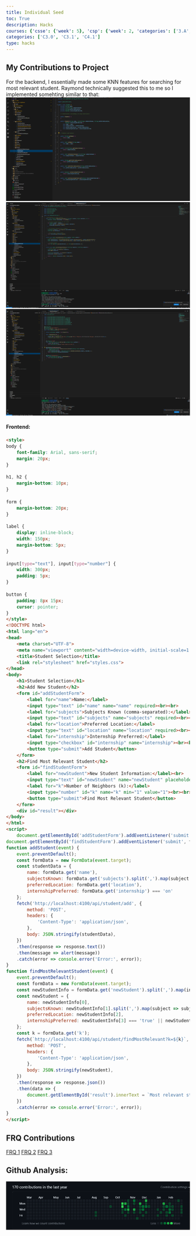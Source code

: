 ```yaml
---
title: Individual Seed
toc: True
description: Hacks
courses: {'csse': {'week': 5}, 'csp': {'week': 2, 'categories': ['3.A', '5.B']}, 'csa': {'week': 7}}
categories: ['C3.0', 'C3.1', 'C4.1']
type: hacks
---
```

## My Contributions to Project

For the backend, I essentially made some KNN features for searching for most relevant student. Raymond technically suggested this to me so I implemented somehting similar to that:
![alt text](../images/Backend1.png) 
![alt text](../images/Backend2.png) 
![alt text](../images/Backend3.png)

#### Frontend:
```html
<style>
body {
    font-family: Arial, sans-serif;
    margin: 20px;
}

h1, h2 {
    margin-bottom: 10px;
}

form {
    margin-bottom: 20px;
}

label {
    display: inline-block;
    width: 150px;
    margin-bottom: 5px;
}

input[type="text"], input[type="number"] {
    width: 300px;
    padding: 5px;
}

button {
    padding: 8px 15px;
    cursor: pointer;
}
</style>
<!DOCTYPE html>
<html lang="en">
<head>
    <meta charset="UTF-8">
    <meta name="viewport" content="width=device-width, initial-scale=1.0">
    <title>Student Selection</title>
    <link rel="stylesheet" href="styles.css">
</head>
<body>
    <h1>Student Selection</h1>
    <h2>Add New Student</h2>
    <form id="addStudentForm">
        <label for="name">Name:</label>
        <input type="text" id="name" name="name" required><br><br>
        <label for="subjects">Subjects Known (comma-separated):</label>
        <input type="text" id="subjects" name="subjects" required><br><br>
        <label for="location">Preferred Location:</label>
        <input type="text" id="location" name="location" required><br><br>
        <label for="internship">Internship Preferred:</label>
        <input type="checkbox" id="internship" name="internship"><br><br>
        <button type="submit">Add Student</button>
    </form>
    <h2>Find Most Relevant Student</h2>
    <form id="findStudentForm">
        <label for="newStudent">New Student Information:</label><br>
        <input type="text" id="newStudent" name="newStudent" placeholder="Enter name, subjects, location, internship preference"><br><br>
        <label for="k">Number of Neighbors (k):</label>
        <input type="number" id="k" name="k" min="1" value="1"><br><br>
        <button type="submit">Find Most Relevant Student</button>
    </form>
    <div id="result"></div>
</body>
</html>
<script>
    document.getElementById('addStudentForm').addEventListener('submit', addStudent);
document.getElementById('findStudentForm').addEventListener('submit', findMostRelevantStudent);
function addStudent(event) {
    event.preventDefault();
    const formData = new FormData(event.target);
    const studentData = {
        name: formData.get('name'),
        subjectsKnown: formData.get('subjects').split(',').map(subject => subject.trim()),
        preferredLocation: formData.get('location'),
        internshipPreferred: formData.get('internship') === 'on'
    };
    fetch('http://localhost:4100/api/student/add', {
        method: 'POST',
        headers: {
            'Content-Type': 'application/json',
        },
        body: JSON.stringify(studentData),
    })
    .then(response => response.text())
    .then(message => alert(message))
    .catch(error => console.error('Error:', error));
}
function findMostRelevantStudent(event) {
    event.preventDefault();
    const formData = new FormData(event.target);
    const newStudentInfo = formData.get('newStudent').split(',').map(info => info.trim());
    const newStudent = {
        name: newStudentInfo[0],
        subjectsKnown: newStudentInfo[1].split(',').map(subject => subject.trim()),
        preferredLocation: newStudentInfo[2],
        internshipPreferred: newStudentInfo[3] === 'true' || newStudentInfo[3] === '1' || newStudentInfo[3] === 'on'
    };
    const k = formData.get('k');
    fetch(`http://localhost:4100/api/student/findMostRelevant?k=${k}`, {
        method: 'POST',
        headers: {
            'Content-Type': 'application/json',
        },
        body: JSON.stringify(newStudent),
    })
    .then(response => response.json())
    .then(data => {
        document.getElementById('result').innerText = `Most relevant student: ${data.name}`;
    })
    .catch(error => console.error('Error:', error));
}
</script>
```

## FRQ Contributions
[FRQ 1](https://dasmoge124.github.io/student/2024/02/19/Final_FRQ_1_IPYNB_2_.html)
[FRQ 2](https://dasmoge124.github.io/student/2024/02/19/Final_FRQ_2_IPYNB_2_.html)
[FRQ 3](https://dasmoge124.github.io/student/2024/02/19/Final_FRQ_3_IPYNB_2_.html)

## Github Analysis:
![alt text](../images/Github.png)
